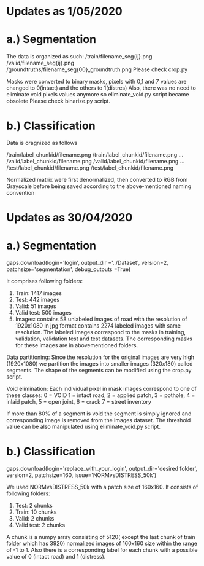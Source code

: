 
# Updates as 1/05/2020

# a.) Segmentation
The data is  organized as such:
/train/filename_seg{ij}.png
/valid/filename_seg{ij}.png
/groundtruths/filename_seg{00}_groundtruth.png
Please check crop.py


Masks were converted to binary masks, pixels with 0,1 and 7 values are changed to 0(intact) and the others to 1(distres)
Also, there was no need to eliminate void pixels values anymore so eliminate_void.py script became obsolete
Please check binarize.py script.

# b.) Classification
Data is oragnized as follows

/train/label_chunkid/filename.png
/train/label_chunkid/filename.png
...
/valid/label_chunkid/filename.png
/valid/label_chunkid/filename.png
...
/test/label_chunkid/filename.png
/test/label_chunkid/filename.png

Normalized matrix were first denormalized, then converted to RGB from Grayscale before being saved according to the above-mentioned naming
convention



# Updates as 30/04/2020

# a.) Segmentation

gaps.download(login='login',
	output_dir ='../Dataset',
	version=2,
	patchsize='segmentation', 
	debug_outputs =True)


It comprises following folders:

1. Train:       1417 images 
2. Test:        442 images
3. Valid:       51 images
4. Valid test:  500 images
5. Images: contains 58 unlabeled images of road with the resolution of 1920x1080 in jpg format
            contains 2274 labeled images with same resolution. The labeled images correspond to the masks in training, validation, validation test and test datasets. The corresponding masks for these images are in abovementioned folders.

Data partitioning:
Since the resolution for the original images are very high (1920x1080) we partition the images into smaller images (320x180) called segments. The shape of the segments can be modified using the crop.py script.

Void elimination:
Each individual pixel in mask images correspond to one of these classes:
    0 = VOID
    1 = intact road,
    2 = applied patch,
    3 = pothole,
    4 = inlaid patch,
    5 = open joint,
    6 = crack
    7 = street inventory

If more than 80% of a segment is void the segment is simply ignored and corresponding image is removed from the images dataset. The threshold value can be also manipulated using eliminate_void.py script.


# b.) Classification

gaps.download(login='replace_with_your_login',
                    output_dir='desired folder',
                    version=2,
                    patchsize=160,
                    issue='NORMvsDISTRESS_50k')

We used NORMvsDISTRESS_50k with a patch size of 160x160. It consists of following folders:

1. Test: 2 chunks 
2. Train: 10 chunks
3. Valid: 2 chunks
4. Valid test: 2 chunks

A chunk is a numpy array consisting of 5120( except the last chunk of train folder which has 3920) normalized images of 160x160 size within the range of -1 to 1. Also there is a corresponding label for each chunk with a possible value of 0 (intact road) and 1 (distress).

